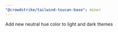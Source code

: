 ```yaml
---
"@crowdstrike/tailwind-toucan-base": minor
---
```


Add new neutral hue color to light and dark themes
